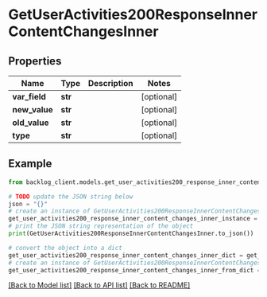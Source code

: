 # GetUserActivities200ResponseInnerContentChangesInner


## Properties

Name | Type | Description | Notes
------------ | ------------- | ------------- | -------------
**var_field** | **str** |  | [optional] 
**new_value** | **str** |  | [optional] 
**old_value** | **str** |  | [optional] 
**type** | **str** |  | [optional] 

## Example

```python
from backlog_client.models.get_user_activities200_response_inner_content_changes_inner import GetUserActivities200ResponseInnerContentChangesInner

# TODO update the JSON string below
json = "{}"
# create an instance of GetUserActivities200ResponseInnerContentChangesInner from a JSON string
get_user_activities200_response_inner_content_changes_inner_instance = GetUserActivities200ResponseInnerContentChangesInner.from_json(json)
# print the JSON string representation of the object
print(GetUserActivities200ResponseInnerContentChangesInner.to_json())

# convert the object into a dict
get_user_activities200_response_inner_content_changes_inner_dict = get_user_activities200_response_inner_content_changes_inner_instance.to_dict()
# create an instance of GetUserActivities200ResponseInnerContentChangesInner from a dict
get_user_activities200_response_inner_content_changes_inner_from_dict = GetUserActivities200ResponseInnerContentChangesInner.from_dict(get_user_activities200_response_inner_content_changes_inner_dict)
```
[[Back to Model list]](../README.md#documentation-for-models) [[Back to API list]](../README.md#documentation-for-api-endpoints) [[Back to README]](../README.md)


